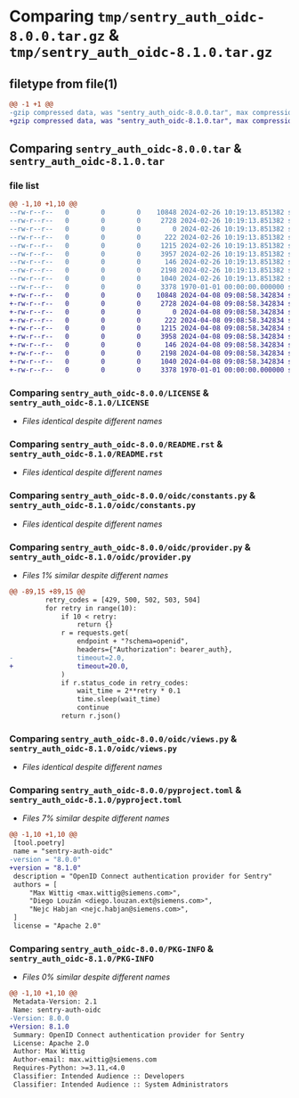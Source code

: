 # Comparing `tmp/sentry_auth_oidc-8.0.0.tar.gz` & `tmp/sentry_auth_oidc-8.1.0.tar.gz`

## filetype from file(1)

```diff
@@ -1 +1 @@
-gzip compressed data, was "sentry_auth_oidc-8.0.0.tar", max compression
+gzip compressed data, was "sentry_auth_oidc-8.1.0.tar", max compression
```

## Comparing `sentry_auth_oidc-8.0.0.tar` & `sentry_auth_oidc-8.1.0.tar`

### file list

```diff
@@ -1,10 +1,10 @@
--rw-r--r--   0        0        0    10848 2024-02-26 10:19:13.851382 sentry_auth_oidc-8.0.0/LICENSE
--rw-r--r--   0        0        0     2728 2024-02-26 10:19:13.851382 sentry_auth_oidc-8.0.0/README.rst
--rw-r--r--   0        0        0        0 2024-02-26 10:19:13.851382 sentry_auth_oidc-8.0.0/oidc/__init__.py
--rw-r--r--   0        0        0      222 2024-02-26 10:19:13.851382 sentry_auth_oidc-8.0.0/oidc/apps.py
--rw-r--r--   0        0        0     1215 2024-02-26 10:19:13.851382 sentry_auth_oidc-8.0.0/oidc/constants.py
--rw-r--r--   0        0        0     3957 2024-02-26 10:19:13.851382 sentry_auth_oidc-8.0.0/oidc/provider.py
--rw-r--r--   0        0        0      146 2024-02-26 10:19:13.851382 sentry_auth_oidc-8.0.0/oidc/templates/oidc/configure.html
--rw-r--r--   0        0        0     2198 2024-02-26 10:19:13.851382 sentry_auth_oidc-8.0.0/oidc/views.py
--rw-r--r--   0        0        0     1040 2024-02-26 10:19:13.851382 sentry_auth_oidc-8.0.0/pyproject.toml
--rw-r--r--   0        0        0     3378 1970-01-01 00:00:00.000000 sentry_auth_oidc-8.0.0/PKG-INFO
+-rw-r--r--   0        0        0    10848 2024-04-08 09:08:58.342834 sentry_auth_oidc-8.1.0/LICENSE
+-rw-r--r--   0        0        0     2728 2024-04-08 09:08:58.342834 sentry_auth_oidc-8.1.0/README.rst
+-rw-r--r--   0        0        0        0 2024-04-08 09:08:58.342834 sentry_auth_oidc-8.1.0/oidc/__init__.py
+-rw-r--r--   0        0        0      222 2024-04-08 09:08:58.342834 sentry_auth_oidc-8.1.0/oidc/apps.py
+-rw-r--r--   0        0        0     1215 2024-04-08 09:08:58.342834 sentry_auth_oidc-8.1.0/oidc/constants.py
+-rw-r--r--   0        0        0     3958 2024-04-08 09:08:58.342834 sentry_auth_oidc-8.1.0/oidc/provider.py
+-rw-r--r--   0        0        0      146 2024-04-08 09:08:58.342834 sentry_auth_oidc-8.1.0/oidc/templates/oidc/configure.html
+-rw-r--r--   0        0        0     2198 2024-04-08 09:08:58.342834 sentry_auth_oidc-8.1.0/oidc/views.py
+-rw-r--r--   0        0        0     1040 2024-04-08 09:08:58.342834 sentry_auth_oidc-8.1.0/pyproject.toml
+-rw-r--r--   0        0        0     3378 1970-01-01 00:00:00.000000 sentry_auth_oidc-8.1.0/PKG-INFO
```

### Comparing `sentry_auth_oidc-8.0.0/LICENSE` & `sentry_auth_oidc-8.1.0/LICENSE`

 * *Files identical despite different names*

### Comparing `sentry_auth_oidc-8.0.0/README.rst` & `sentry_auth_oidc-8.1.0/README.rst`

 * *Files identical despite different names*

### Comparing `sentry_auth_oidc-8.0.0/oidc/constants.py` & `sentry_auth_oidc-8.1.0/oidc/constants.py`

 * *Files identical despite different names*

### Comparing `sentry_auth_oidc-8.0.0/oidc/provider.py` & `sentry_auth_oidc-8.1.0/oidc/provider.py`

 * *Files 1% similar despite different names*

```diff
@@ -89,15 +89,15 @@
         retry_codes = [429, 500, 502, 503, 504]
         for retry in range(10):
             if 10 < retry:
                 return {}
             r = requests.get(
                 endpoint + "?schema=openid",
                 headers={"Authorization": bearer_auth},
-                timeout=2.0,
+                timeout=20.0,
             )
             if r.status_code in retry_codes:
                 wait_time = 2**retry * 0.1
                 time.sleep(wait_time)
                 continue
             return r.json()
```

### Comparing `sentry_auth_oidc-8.0.0/oidc/views.py` & `sentry_auth_oidc-8.1.0/oidc/views.py`

 * *Files identical despite different names*

### Comparing `sentry_auth_oidc-8.0.0/pyproject.toml` & `sentry_auth_oidc-8.1.0/pyproject.toml`

 * *Files 7% similar despite different names*

```diff
@@ -1,10 +1,10 @@
 [tool.poetry]
 name = "sentry-auth-oidc"
-version = "8.0.0"
+version = "8.1.0"
 description = "OpenID Connect authentication provider for Sentry"
 authors = [
     "Max Wittig <max.wittig@siemens.com>",
     "Diego Louzán <diego.louzan.ext@siemens.com>",
     "Nejc Habjan <nejc.habjan@siemens.com>",
 ]
 license = "Apache 2.0"
```

### Comparing `sentry_auth_oidc-8.0.0/PKG-INFO` & `sentry_auth_oidc-8.1.0/PKG-INFO`

 * *Files 0% similar despite different names*

```diff
@@ -1,10 +1,10 @@
 Metadata-Version: 2.1
 Name: sentry-auth-oidc
-Version: 8.0.0
+Version: 8.1.0
 Summary: OpenID Connect authentication provider for Sentry
 License: Apache 2.0
 Author: Max Wittig
 Author-email: max.wittig@siemens.com
 Requires-Python: >=3.11,<4.0
 Classifier: Intended Audience :: Developers
 Classifier: Intended Audience :: System Administrators
```

